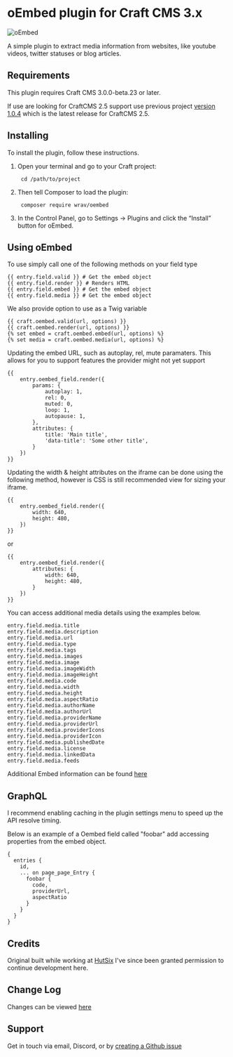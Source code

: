 # oEmbed plugin for Craft CMS 3.x

![oEmbed](resources/img/plugin-logo.png)

A simple plugin to extract media information from websites, like youtube videos, twitter statuses or blog articles.

## Requirements

This plugin requires Craft CMS 3.0.0-beta.23 or later.

If use are looking for CraftCMS 2.5 support use previous project [version 1.0.4](https://github.com/hut6/oembed/tree/1.0.4) 
which is the latest release for CraftCMS 2.5.

## Installing

To install the plugin, follow these instructions.

1. Open your terminal and go to your Craft project:

        cd /path/to/project

2. Then tell Composer to load the plugin:

        composer require wrav/oembed

3. In the Control Panel, go to Settings → Plugins and click the “Install” button for oEmbed.

## Using oEmbed

To use simply call one of the following methods on your field type

    {{ entry.field.valid }} # Get the embed object
    {{ entry.field.render }} # Renders HTML
    {{ entry.field.embed }} # Get the embed object
    {{ entry.field.media }} # Get the embed object
    
We also provide option to use as a Twig variable

    {{ craft.oembed.valid(url, options) }}
    {{ craft.oembed.render(url, options) }}
    {% set embed = craft.oembed.embed(url, options) %}
    {% set media = craft.oembed.media(url, options) %}
    
Updating the embed URL, such as autoplay, rel, mute paramaters. This allows for you to support features the provider might not yet support

    {{ 
        entry.oembed_field.render({
            params: {
                autoplay: 1,
                rel: 0,
                muted: 0,
                loop: 1,
                autopause: 1,
            },
            attributes: {
                title: 'Main title',
                'data-title': 'Some other title',
            }
        }) 
    }}
    
Updating the width & height attributes on the iframe can be done using the following method, however is CSS is still recommended view for sizing your iframe.

    {{ 
        entry.oembed_field.render({
            width: 640,
            height: 480,
        }) 
    }}
    
or
    
    {{ 
        entry.oembed_field.render({
            attributes: {
                width: 640,
                height: 480,
            }
        }) 
    }}
    
You can access additional media details using the examples below.

    entry.field.media.title
    entry.field.media.description
    entry.field.media.url
    entry.field.media.type
    entry.field.media.tags
    entry.field.media.images
    entry.field.media.image
    entry.field.media.imageWidth
    entry.field.media.imageHeight
    entry.field.media.code
    entry.field.media.width
    entry.field.media.height
    entry.field.media.aspectRatio
    entry.field.media.authorName
    entry.field.media.authorUrl
    entry.field.media.providerName
    entry.field.media.providerUrl
    entry.field.media.providerIcons
    entry.field.media.providerIcon
    entry.field.media.publishedDate
    entry.field.media.license
    entry.field.media.linkedData
    entry.field.media.feeds

Additional Embed information can be found [here](https://github.com/oscarotero/Embed)

## GraphQL

I recommend enabling caching in the plugin settings menu to speed up the API resolve timing.

Below is an example of a Oembed field called "foobar" add accessing properties from the embed object.

```
{
  entries {
    id,
    ... on page_page_Entry {
      foobar {
        code,
        providerUrl,
        aspectRatio
      }
    }
  }
}
```

## Credits

Original built while working at [HutSix](https://hutsix.com.au/) I've since been granted permission to continue development here.

## Change Log

Changes can be viewed [here](https://github.com/wrav/oembed/blob/master/CHANGELOG.md)

## Support

Get in touch via email, Discord, or by [creating a Github issue](/wrav/oembed/issues)
